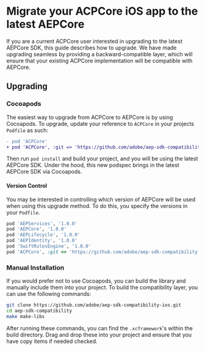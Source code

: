 # Migrate your ACPCore iOS app to the latest AEPCore

If you are a current ACPCore user interested in upgrading to the latest AEPCore SDK, this guide describes how to upgrade. We have made upgrading seamless by providing a backward-compatible layer, which will ensure that your existing ACPCore implementation will be compatible with AEPCore.

## Upgrading

### Cocoapods

The easiest way to upgrade from ACPCore to AEPCore is by using Cocoapods. To upgrade, update your reference to `ACPCore` in your projects `Podfile` as such:

```diff
- pod 'ACPCore'
+ pod 'ACPCore', :git => 'https://github.com/adobe/aep-sdk-compatibility-ios.git', :branch => 'main'
```

 Then run `pod install` and build your project, and you will be using the latest AEPCore SDK. Under the hood, this new podspec brings in the latest AEPCore SDK via Cocoapods.

#### Version Control

You may be interested in controlling which version of AEPCore will be used when using this upgrade method. To do this, you specify the versions in your `Podfile`.

```ruby
pod 'AEPServices', '1.0.0'
pod 'AEPCore', '1.0.0'
pod 'AEPLifecycle', '1.0.0'
pod 'AEPIdentity', '1.0.0'
pod 'SwiftRulesEngine', '1.0.0'
pod 'ACPCore', :git => 'https://github.com/adobe/aep-sdk-compatibility-ios.git', :branch => 'main'
```

### Manual Installation

If you would prefer not to use Cocoapods, you can build the library and manually include them into your project. To build the compatibility layer, you can use the following commands:

```bash
git clone https://github.com/adobe/aep-sdk-compatibility-ios.git
cd aep-sdk-compatibility
make make-libs
```

After running these commands, you can find the `.xcframework`'s within the build directory. Drag and drop these into your project and ensure that you have copy items if needed checked.
